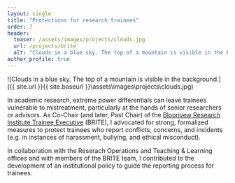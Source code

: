 ```yaml
---
layout: single
title: "Protections for research trainees"
order: 7
header:
  teaser: /assets/images/projects/clouds.jpg
  url: /projects/brite
  alt: "Clouds in a blue sky. The top of a mountain is visible in the background."
author_profile: true
---
```


![Clouds in a blue sky. The top of a mountain is visible in the background.]({{ site.url }}{{ site.baseurl }}\assets\images\projects\clouds.jpg)

In academic research, extreme power differentials can leave trainees vulnerable to mistreatment, particularly at the hands of senior researchers or advisors. As Co-Chair (and later, Past Chair) of the [Bloorivew Research Institute Trainee Executive](http://hollandbloorview.ca/research-education/bri-trainee-executive) (BRITE), I advocated for strong, formalized measures to protect trainees who report conflicts, concerns, and incidents (e.g. in instances of harassment, bullying, and ethical misconduct).

In collaboration with the Reserach Operations and Teaching & Learning offices and with members of the BRITE team, I contributed to the development of an institutional policy to guide the reporting process for trainees.
